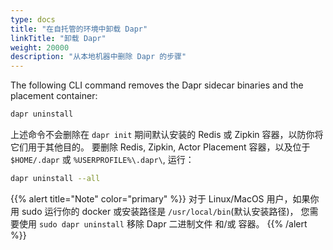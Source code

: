 ```yaml
---
type: docs
title: "在自托管的环境中卸载 Dapr"
linkTitle: "卸载 Dapr"
weight: 20000
description: "从本地机器中删除 Dapr 的步骤"
---
```


The following CLI command removes the Dapr sidecar binaries and the placement container:

```bash
dapr uninstall
```
上述命令不会删除在 `dapr init` 期间默认安装的 Redis 或 Zipkin 容器，以防你将它们用于其他目的。 要删除 Redis, Zipkin, Actor Placement 容器，以及位于 `$HOME/.dapr` 或 `%USERPROFILE%\.dapr\`, 运行：

```bash
dapr uninstall --all
```

{{% alert title="Note" color="primary" %}}
对于 Linux/MacOS 用户，如果你用 sudo 运行你的 docker 或安装路径是 `/usr/local/bin`(默认安装路径)， 您需要使用 `sudo dapr uninstall` 移除 Dapr 二进制文件 和/或 容器。
{{% /alert %}}